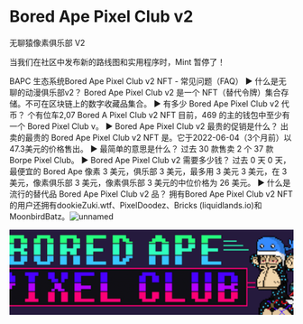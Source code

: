 # Bored Ape Pixel Club v2

无聊猿像素俱乐部 V2

当我们在社区中发布新的路线图和实用程序时，Mint 暂停了！

BAPC 生态系统Bored Ape Pixel Club v2 NFT - 常见问题（FAQ）
▶ 什么是无聊的动漫俱乐部v2？
Bored Ape Pixel Club v2 是一个 NFT（替代令牌）集合存储。不可在区块链上的数字收藏品集合。
▶ 有多少 Bored Ape Pixel Club v2 代币？
个有位车2,07 Bored A Pixel Club v2 NFT 目前，469 的主的钱包中至少有一个 Bored Pixel Club v。
▶ Bored Ape Pixel Club v2 最贵的促销是什么？
出卖的最贵的 Bored Ape Pixel Club v2 NFT 是。它于2022-06-04（3个月前）以47.3美元的价格售出。
▶ 最简单的意思是什么？
过去 30 款售卖 2 个 37 款 Borpe Pixel Club。
▶ Bored Ape Pixel Club v2 需要多少钱？
过去 0 天 0 天，最便宜的 Bored Ape 像素 3 美元，俱乐部 3 美元，最多用 3 美元 3 美元，在 3 美元，像素俱乐部 3 美元，像素俱乐部 3 美元的中位价格为 26 美元。
▶ 什么是流行的替代品 Bored Ape Pixel Club v2 品？
拥有Bored Ape Pixel Club v2 NFT的用户还拥有dookieZuki.wtf、PixelDoodez、Bricks (liquidlands.io)和MoonbirdBatz。![unnamed](C:\Users\陈俊峰\Desktop\8.24陈俊峰150条\bored-ape-pixel-club-haat93rlvd\unnamed.png)

![nft](微信截图_20220826194541.png)
